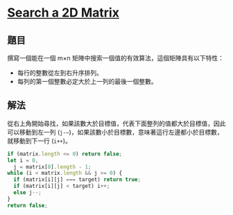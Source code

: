 # [Search a 2D Matrix](https://leetcode.com/problems/search-a-2d-matrix/)

## 題目

撰寫一個能在一個 m×n 矩陣中搜索一個值的有效算法，這個矩陣具有以下特性：

- 每行的整數從左到右升序排列。
- 每列的第一個整數必定大於上一列的最後一個整數。

## 解法

從右上角開始尋找，如果該數大於目標值，代表下面整列的值都大於目標值，因此可以移動到左一列 (`j-—`)，如果該數小於目標數，意味著這行左邊都小於目標數，就移動到下一行 (`i++`)。

```jsx
if (matrix.length <= 0) return false;
let i = 0,
  j = matrix[0].length - 1;
while (i < matrix.length && j >= 0) {
  if (matrix[i][j] === target) return true;
  if (matrix[i][j] < target) i++;
  else j--;
}
return false;
```
